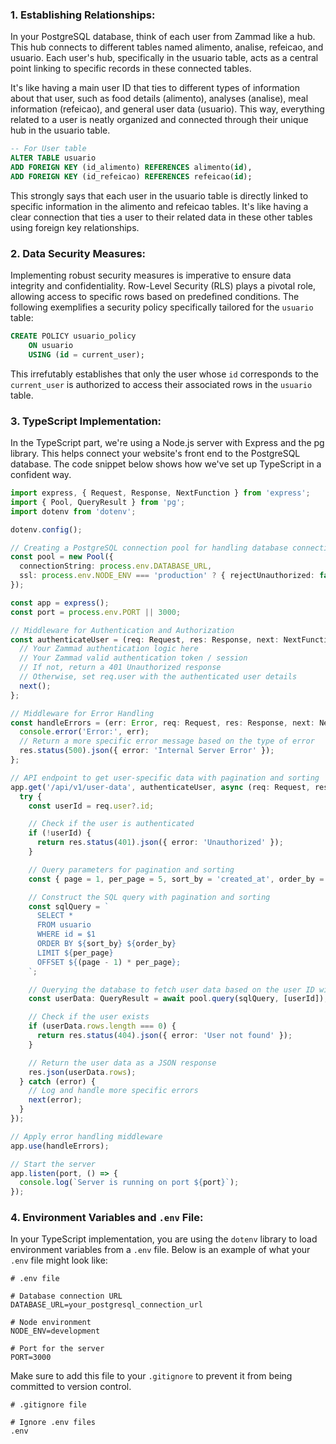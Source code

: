 ### 1. Establishing Relationships:

In your PostgreSQL database, think of each user from Zammad like a hub. This hub connects to different tables named alimento, analise, refeicao, and usuario. Each user's hub, specifically in the usuario table, acts as a central point linking to specific records in these connected tables.

It's like having a main user ID that ties to different types of information about that user, such as food details (alimento), analyses (analise), meal information (refeicao), and general user data (usuario). This way, everything related to a user is neatly organized and connected through their unique hub in the usuario table.

```sql
-- For User table
ALTER TABLE usuario
ADD FOREIGN KEY (id_alimento) REFERENCES alimento(id),
ADD FOREIGN KEY (id_refeicao) REFERENCES refeicao(id);
```

This strongly says that each user in the usuario table is directly linked to specific information in the alimento and refeicao tables. It's like having a clear connection that ties a user to their related data in these other tables using foreign key relationships.


### 2. Data Security Measures:

Implementing robust security measures is imperative to ensure data integrity and confidentiality. Row-Level Security (RLS) plays a pivotal role, allowing access to specific rows based on predefined conditions. The following exemplifies a security policy specifically tailored for the `usuario` table:

```sql
CREATE POLICY usuario_policy
    ON usuario
    USING (id = current_user);
```

This irrefutably establishes that only the user whose `id` corresponds to the `current_user` is authorized to access their associated rows in the `usuario` table.

### 3. TypeScript Implementation:

In the TypeScript part, we're using a Node.js server with Express and the pg library. This helps connect your website's front end to the PostgreSQL database. The code snippet below shows how we've set up TypeScript in a confident way.

```typescript
import express, { Request, Response, NextFunction } from 'express';
import { Pool, QueryResult } from 'pg';
import dotenv from 'dotenv';

dotenv.config();

// Creating a PostgreSQL connection pool for handling database connections
const pool = new Pool({
  connectionString: process.env.DATABASE_URL,
  ssl: process.env.NODE_ENV === 'production' ? { rejectUnauthorized: false } : false,
});

const app = express();
const port = process.env.PORT || 3000;

// Middleware for Authentication and Authorization
const authenticateUser = (req: Request, res: Response, next: NextFunction) => {
  // Your Zammad authentication logic here
  // Your Zammad valid authentication token / session
  // If not, return a 401 Unauthorized response
  // Otherwise, set req.user with the authenticated user details
  next();
};

// Middleware for Error Handling
const handleErrors = (err: Error, req: Request, res: Response, next: NextFunction) => {
  console.error('Error:', err);
  // Return a more specific error message based on the type of error
  res.status(500).json({ error: 'Internal Server Error' });
};

// API endpoint to get user-specific data with pagination and sorting
app.get('/api/v1/user-data', authenticateUser, async (req: Request, res: Response) => {
  try {
    const userId = req.user?.id;

    // Check if the user is authenticated
    if (!userId) {
      return res.status(401).json({ error: 'Unauthorized' });
    }

    // Query parameters for pagination and sorting
    const { page = 1, per_page = 5, sort_by = 'created_at', order_by = 'asc' } = req.query;

    // Construct the SQL query with pagination and sorting
    const sqlQuery = `
      SELECT *
      FROM usuario
      WHERE id = $1
      ORDER BY ${sort_by} ${order_by}
      LIMIT ${per_page}
      OFFSET ${(page - 1) * per_page};
    `;

    // Querying the database to fetch user data based on the user ID with pagination and sorting
    const userData: QueryResult = await pool.query(sqlQuery, [userId]);

    // Check if the user exists
    if (userData.rows.length === 0) {
      return res.status(404).json({ error: 'User not found' });
    }

    // Return the user data as a JSON response
    res.json(userData.rows);
  } catch (error) {
    // Log and handle more specific errors
    next(error);
  }
});

// Apply error handling middleware
app.use(handleErrors);

// Start the server
app.listen(port, () => {
  console.log(`Server is running on port ${port}`);
});
```
### 4. Environment Variables and `.env` File:

In your TypeScript implementation, you are using the `dotenv` library to load environment variables from a `.env` file. Below is an example of what your `.env` file might look like:

```plaintext
# .env file

# Database connection URL
DATABASE_URL=your_postgresql_connection_url

# Node environment
NODE_ENV=development

# Port for the server
PORT=3000
```

Make sure to add this file to your `.gitignore` to prevent it from being committed to version control.

```plaintext
# .gitignore file

# Ignore .env files
.env
```
